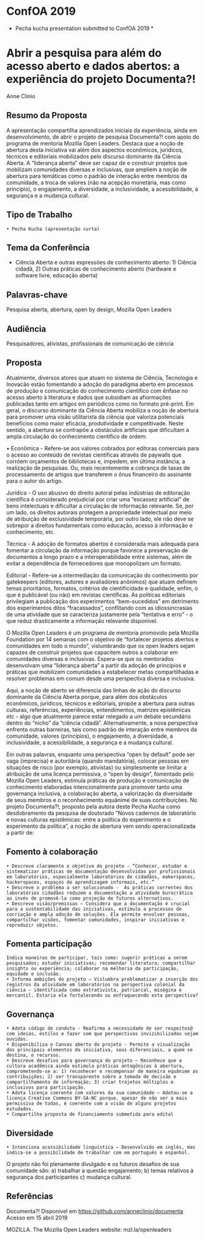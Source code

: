 # ConfOA 2019 # 
* Pecha kucha presentation submitted to ConfOA 2019 *

# Abrir a pesquisa para além do acesso aberto e dados abertos: a experiência do projeto Documenta?! #
Anne Clinio

## Resumo da Proposta ##
A apresentação compartilha aprendizados iniciais da experiência, ainda em desenvolvimento, de abrir o projeto de pesquisa Documenta?! com apoio do programa de mentoria Mozilla Open Leaders. Destaca que a noção de abertura desta iniciativa vai além dos aspectos econômicos, jurídicos, técnicos e editoriais mobilizados pelo discurso dominante da Ciência Aberta. A “liderança aberta” deve ser capaz de e construir projetos que mobilizam comunidades diversas e inclusivas, que ampliem a noção de abertura para temáticas como o padrão de interação entre membros da comunidade, a troca de valores (não na acepção monetária, mas como princípio), o engajamento, a diversidade, a inclusividade, a acessibilidade, a segurança e a mudança cultural.

## Tipo de Trabalho ##
    • Pecha Kucha (apresentação curta)

## Tema da Conferência ##
* Ciência Aberta e outras expressões de conhecimento aberto: 1) Ciência cidadã, 2) Outras práticas de conhecimento aberto (hardware e software livre, educação aberta)

## Palavras-chave ##
Pesquisa aberta, abertura, open by design, Mozilla Open Leaders

## Audiência ##
Pesquisadores, ativistas, profissionais de comunicação de ciência

## Proposta ##
Atualmente, diversos atores que atuam no sistema de Ciência, Tecnologia e Inovacão estão fomentando a adoção do paradigma aberto em processos de produção e comunicação do conhecimento científico com ênfase no acesso aberto à literatura  e dados que subsidiam as afiormações publicadas tanto em artigos em periódicos como no formato pré-print. Em geral, o discurso dominante da Ciência Aberta mobiliza a noção de abertura para promover uma visão utilitarista da ciência que valoriza potenciais benefícios como maior eficácia, produtividade e competitivade. Neste sentido, a abertura se contrapõe a obstáculos artificiais que dificultam a ampla circulação do conhecimento científico de ordem: 

• Econômica - Refere-se aos valores cobrados por editoras comerciais para o acesso ao conteúdo de revistas científicas através de paywalls que corróem orçamentos de bibliotecas e, impedem, em última instância, a realização de pesquisas. Ou, mais recentemente a cobrança de taxas de processamento de artigos que transferem o ônus financeiro do assinante para o autor do artigo.

Jurídica - O uso abusivo do direito autoral pelas indústrias de editoração científica é considerado prejudicial por criar uma “escassez artificial” de bens intelectuais e dificultar a circulação de informação relevante. Se, por um lado, os direitos autorais protegem a propriedade intelectual por meio de atribuição de exclusividade temporária, por outro lado, ele não deve se sobrepor a direitos fundamentais como educação, acesso à informação e conhecimento, etc. 

Técnica - A adoção de formatos abertos é considerada mais adequada para fomentar a circulação da informação porque favorece a preservação de documentos a longo prazo e a interoperabilidade entre sistemas, além de evitar a dependência de fornecedores que monopolizam um formato. 

Editorial - Refere-se a intermediação da comunicação do conhecimento por gatekeepers (editores, autores e avaliadores anônimos) que atuam definem temas prioritários, formatos, critérios de cientificidade e qualidade, enfim, o que é publicável (ou não) em revistas científicas. As políticas editoriais privilegiam a publicação dos experimentos “bem-sucedidos” em detrimento dos experimentos ditos “fracassados”, conflitando com as idiossincrasias de uma atividade que se caracteriza justamente pela “tentativa e erro” - o que reduz drasticamente a informação relevante disponível.

O Mozilla Open Leaders é um programa de mentoria promovido pela Mozilla Foundation por 14 semanas com o objetivo de “fortalecer projetos abertos e comunidades em todo o mundo”, vislumbrando que os open leaders sejam capazes de construir projetos que capacitem outros a colaborar em comunidades diversas e inclusivas. Espera-se que os mentorados desenvolvam uma “liderança aberta” a partir da adoção de princípios e práticas que mobilizem comunidades a estabelecer metas compartilhadas e resolver problemas em comum desde uma perspectiva diversa e inclusiva. 

Aqui, a noção de aberto se diferencia das linhas de ação do discurso dominante da Ciência Aberta porque, para além dos obstáculos econômicos, jurídicos, técnicos e editoriais, propõe a abertura para outras culturas, referências, experiências, entendimentos, matrizes epistêmicas etc - algo que atualmente parece estar relegado a um debate secundário dentro do “nicho” da “ciência cidadã”. Alternativamente, a nova perspectiva enfrenta outras barreiras, tais como padrão de interação entre membros da comunidade, valores (princípios), o engajamento, a diversidade, a inclusividade, a acessibilidade, a segurança e a mudança cultural.

Em outras palavras, enquanto uma perspectiva “open by default” pode ser vaga (imprecisa) e autoritária (quando mandatória), colocar pessoas em situações de risco (por exemplo, ativistas) ou simplesmente se limitar a atribuição de uma licença permissiva, o “open by design”, fomentado pelo Mozilla Open Leaders, estimula  práticas de produção e comunicação de conhecimento elaboradas intencionalmente para promover tanto uma governança inclusiva, a colaboração aberta, a valorização da diversidade de seus membros e o reconhecimento equânime de suas contribuições. 
No projeto Documenta?!, proposto pela autora deste Pecha Kucha como desdobramento da pesquisa de doutorado "Novos cadernos de laboratório e novas culturas epistêmicas: entre a política do experimento e o experimento da política”, a noção de abertura vem sendo operacionalizada a partir de:

## Fomento à colaboração ##
    • Descreve claramente o objetivo do projeto - “Conhecer, estudar e sistematizar práticas de documentação desenvolvidas por profissionais em laboratórios, especialmente laboratórios de cidadãos, makerspaces, hackerspaces, espaços de aprendizagem informais, etc.”
    • Descreve o problema a ser solucionado -  As práticas correntes dos laboratórios cidadãos reduzem a documentação a atividade burocrática ao invés de promovê-la como projeção de futuros alternativos. 
    • Descreve visão/premissas – Considera que a documentação é crucial para a sustentabilidade das iniciativas, estímulo a processos de cocriação e ampla adoção de soluções. Ela permite envolver pessoas, compartilhar visões, fomentar comunidades, inspirar iniciativas e reproduzir objetos.
    
## Fomenta participação ##
    Indica maneiras de participar, tais como: sugerir práticas a serem pesquisados; estudar iniciativas; recomendar literatura; compartilhar insights ou experiência; colaborar na melhoria da participação, equidade e inclusão. 
    • Informa ambições do projeto – Vislumbra problematizar a inserção dos registros da atividade em laboratórios na perspectiva colonial da ciência – identificada como extrativista, patriarcal, misógina e mercantil. Estaria ela fortalecendo ou enfraquecendo esta perspectiva? 
    
## Governança ##
    • Adota código de conduta - Reafirma a necessidade de ser respeitos@ com ideias, estilos e fazer com que perspectivas invizibilizadas sejam ouvidas. 
    • Disponibiliza o Canvas aberto do projeto - Permite a visualização dos principais elementos da iniciativa, seus diferenciais, a quem se destina, e recursos.
    • Descreve desafios para governança do projeto – Reconhece que a cultura acadêmica ainda estimula práticas antagônicas à abertura, comprometendo-se a: 1) reconhecer e recompensar de maneira equânime as contribuições; 2) ser transparente sobre a tomada de decisão e compartilhamento de informação; 3) criar trajetos múltiplos e inclusivos para participação. 
    • Adota licença coerente com valores da sua comunidade – Adotou-se a licença Creative Commons BY-SA-NC porque, apesar de não ser a mais permissiva de todas, é coerente com a visão de alguns projetos estudados. 
    • Compartilha proposta de financiamento submetida para edital

## Diversidade ##
    • Intenciona acessibilidade linguística – Desenvolvido em inglês, mas indica-se a possibilidade de trabalhar com em português e espanhol. 
O projeto não foi plenamente divulgado e os futuros desafios de sua comunidade são: a) trabalhar a questão engajamento; b) temas relativos à segurança dos participantes  c) mudança cultural. 

## Referências ##

Documenta?! Disponível em <https://github.com/anneclinio/documenta> Acesso em 15 abril 2019

MOZILLA. The Mozilla Open Leaders website: mzl.la/openleaders
 
